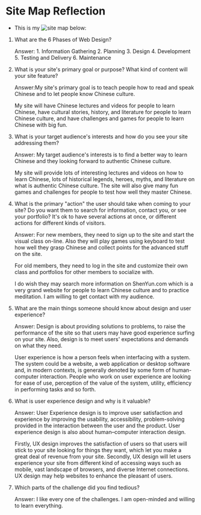 # Site Map Reflection


* This is my ![site map](/home/amen/Desktop/DBC/phase-0/week-2/imgs/site-map.png) below:

1. What are the 6 Phases of Web Design?

   Answer: 1. Information Gathering
           2. Planning
           3. Design
           4. Development
           5. Testing and Delivery
           6. Maintenance

2. What is your site's primary goal or purpose? What kind of content will your site feature?

   Answer:My site's primary goal is to teach people how to read and speak Chinese and to let people know Chinese culture.

   My site will have Chinese lectures and videos for people to learn Chinese, have cultural stories, history, and literature for people to learn Chinese culture, and have challenges and games for people to learn Chinese with big fun.

3. What is your target audience's interests and how do you see your site addressing them?

   Answer: My target audience's interests is to find a better way to learn Chinese and they looking forward to authentic Chinese culture. 
   
   My site will provide lots of interesting lectures and videos on how to learn Chinese, lots of historical legends, heroes, myths, and literature on what is authentic Chinese culture. The site will also give many fun games and challenges for people to test how well they master Chinese.

4. What is the primary "action" the user should take when coming to your site? Do you want them to search for information, contact you, or see your portfolio? It's ok to have several actions at once, or different actions for different kinds of visitors.

   Answer: For new members, they need to sign up to the site and start the visual class on-line. Also they will play games using keyboard to test how well they grasp Chinese and collect points for the advanced stuff on the site. 

   For old members, they need to log in the site and customize their own class and portfolios for other members to socialize with. 

   I do wish they may search more information on ShenYun.com which is a very grand website for people to learn Chinese culture and to practice meditation. I am willing to get contact with my audience. 

5. What are the main things someone should know about design and user experience?

   Answer: Design is about providing solutions to problems, to raise the performance of the site so that users may have good experience surfing on your site. Also, design is to meet users' expectations and demands on what they need. 

   User experience is how a person feels when interfacing with a system. The system could be a website, a web application or desktop software and, in modern contexts, is generally denoted by some form of human-computer interaction. People who work on user experience are looking for ease of use, perception of the value of the system, utility, efficiency in performing tasks and so forth.

6. What is user experience design and why is it valuable? 

   Answer: User Experience design is to improve user satisfaction and experience by improving the usability, accessibility, problem-solving provided in the interaction between the user and the product. User experience design is also about human–computer interaction design. 

   Firstly, UX design improves the satisfaction of users so that users will stick to your site looking for things they want, which let you make a great deal of revenue from your site. Secondly, UX design will let users experience your site from different kind of accessing ways such as mobile, vast landscape of browsers, and diverse Internet connections. UX design may help websites to enhance the pleasant of users.

7. Which parts of the challenge did you find tedious?

   Answer: I like every one of the challenges. I am open-minded and willing to learn everything.